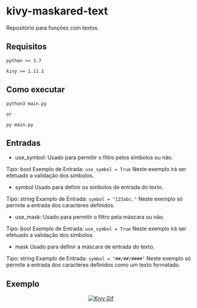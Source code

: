 # kivy-maskared-text
Repositório para funções com textos.

## Requisitos
```
python >= 3.7

kivy >= 1.11.1
```

## Como executar
```
python3 main.py

or

py main.py
```

## Entradas
* use_symbol:
Usado para permitir o filtro pelos símbolos ou não.

Tipo: bool
Exemplo de Entrada:
  ```use_symbol = True```
  Neste exemplo irá ser efetuado a validação dos símbolos.

* symbol
Usado para definir os símbolos de entrada do texto.

Tipo: string
Examplo de Entrada:
  ```symbol = "123abc."```
  Neste exemplo só permite a entrada dos caracteres definidos.

* use_mask:
Usado para permitir o filtro pela máscara ou não.

Tipo: bool
Exemplo de Entrada:
  ```use_symbol = True```
  Neste exemplo irá ser efetuado a validação dos símbolos.

* mask
Usado para definir a máscara de entrada do texto.

Tipo: string
Examplo de Entrada:
  ```symbol = "##/##/####"```
  Neste exemplo só permite a entrada dos caracteres definidos como um texto formatado.

## Exemplo

<p align="center">
  <a href="https://github.com/KivyBrazil/kivy-gif">
    <img src=".github/demo.gif" alt="Kivy Gif">
  </a>
</p>

